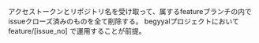 アクセストークンとリポジトリ名を受け取って、属するfeatureブランチの内でissueクローズ済みのものを全て削除する。
begyyalプロジェクトにおいて feature/[issue_no] で運用することが前提。
